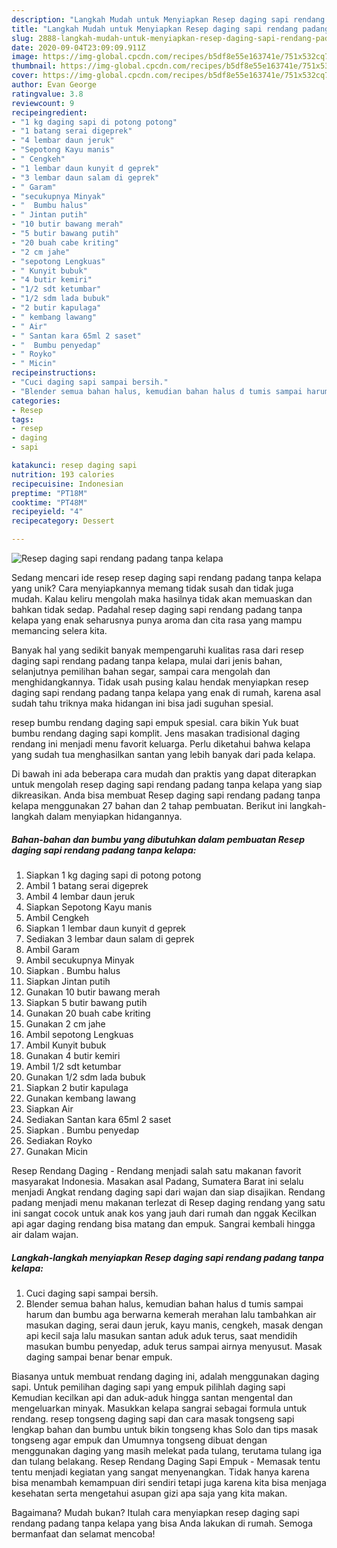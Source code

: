 ```yaml
---
description: "Langkah Mudah untuk Menyiapkan Resep daging sapi rendang padang tanpa kelapa, Sempurna"
title: "Langkah Mudah untuk Menyiapkan Resep daging sapi rendang padang tanpa kelapa, Sempurna"
slug: 2888-langkah-mudah-untuk-menyiapkan-resep-daging-sapi-rendang-padang-tanpa-kelapa-sempurna
date: 2020-09-04T23:09:09.911Z
image: https://img-global.cpcdn.com/recipes/b5df8e55e163741e/751x532cq70/resep-daging-sapi-rendang-padang-tanpa-kelapa-foto-resep-utama.jpg
thumbnail: https://img-global.cpcdn.com/recipes/b5df8e55e163741e/751x532cq70/resep-daging-sapi-rendang-padang-tanpa-kelapa-foto-resep-utama.jpg
cover: https://img-global.cpcdn.com/recipes/b5df8e55e163741e/751x532cq70/resep-daging-sapi-rendang-padang-tanpa-kelapa-foto-resep-utama.jpg
author: Evan George
ratingvalue: 3.8
reviewcount: 9
recipeingredient:
- "1 kg daging sapi di potong potong"
- "1 batang serai digeprek"
- "4 lembar daun jeruk"
- "Sepotong Kayu manis"
- " Cengkeh"
- "1 lembar daun kunyit d geprek"
- "3 lembar daun salam di geprek"
- " Garam"
- "secukupnya Minyak"
- "  Bumbu halus"
- " Jintan putih"
- "10 butir bawang merah"
- "5 butir bawang putih"
- "20 buah cabe kriting"
- "2 cm jahe"
- "sepotong Lengkuas"
- " Kunyit bubuk"
- "4 butir kemiri"
- "1/2 sdt ketumbar"
- "1/2 sdm lada bubuk"
- "2 butir kapulaga"
- " kembang lawang"
- " Air"
- " Santan kara 65ml 2 saset"
- "  Bumbu penyedap"
- " Royko"
- " Micin"
recipeinstructions:
- "Cuci daging sapi sampai bersih."
- "Blender semua bahan halus, kemudian bahan halus d tumis sampai harum dan bumbu aga berwarna kemerah merahan lalu tambahkan air masukan daging, serai daun jeruk, kayu manis, cengkeh, masak dengan api kecil saja lalu masukan santan aduk aduk terus, saat mendidih masukan bumbu penyedap, aduk terus sampai airnya menyusut. Masak daging sampai benar benar empuk."
categories:
- Resep
tags:
- resep
- daging
- sapi

katakunci: resep daging sapi 
nutrition: 193 calories
recipecuisine: Indonesian
preptime: "PT18M"
cooktime: "PT48M"
recipeyield: "4"
recipecategory: Dessert

---
```



![Resep daging sapi rendang padang tanpa kelapa](https://img-global.cpcdn.com/recipes/b5df8e55e163741e/751x532cq70/resep-daging-sapi-rendang-padang-tanpa-kelapa-foto-resep-utama.jpg)

Sedang mencari ide resep resep daging sapi rendang padang tanpa kelapa yang unik? Cara menyiapkannya memang tidak susah dan tidak juga mudah. Kalau keliru mengolah maka hasilnya tidak akan memuaskan dan bahkan tidak sedap. Padahal resep daging sapi rendang padang tanpa kelapa yang enak seharusnya punya aroma dan cita rasa yang mampu memancing selera kita.

Banyak hal yang sedikit banyak mempengaruhi kualitas rasa dari resep daging sapi rendang padang tanpa kelapa, mulai dari jenis bahan, selanjutnya pemilihan bahan segar, sampai cara mengolah dan menghidangkannya. Tidak usah pusing kalau hendak menyiapkan resep daging sapi rendang padang tanpa kelapa yang enak di rumah, karena asal sudah tahu triknya maka hidangan ini bisa jadi suguhan spesial.

resep bumbu rendang daging sapi empuk spesial. cara bikin Yuk buat bumbu rendang daging sapi komplit. Jens masakan tradisional daging rendang ini menjadi menu favorit keluarga. Perlu diketahui bahwa kelapa yang sudah tua menghasilkan santan yang lebih banyak dari pada kelapa.


Di bawah ini ada beberapa cara mudah dan praktis yang dapat diterapkan untuk mengolah resep daging sapi rendang padang tanpa kelapa yang siap dikreasikan. Anda bisa membuat Resep daging sapi rendang padang tanpa kelapa menggunakan 27 bahan dan 2 tahap pembuatan. Berikut ini langkah-langkah dalam menyiapkan hidangannya.

<!--inarticleads1-->

##### Bahan-bahan dan bumbu yang dibutuhkan dalam pembuatan Resep daging sapi rendang padang tanpa kelapa:

1. Siapkan 1 kg daging sapi di potong potong
1. Ambil 1 batang serai digeprek
1. Ambil 4 lembar daun jeruk
1. Siapkan Sepotong Kayu manis
1. Ambil  Cengkeh
1. Siapkan 1 lembar daun kunyit d geprek
1. Sediakan 3 lembar daun salam di geprek
1. Ambil  Garam
1. Ambil secukupnya Minyak
1. Siapkan  . Bumbu halus
1. Siapkan  Jintan putih
1. Gunakan 10 butir bawang merah
1. Siapkan 5 butir bawang putih
1. Gunakan 20 buah cabe kriting
1. Gunakan 2 cm jahe
1. Ambil sepotong Lengkuas
1. Ambil  Kunyit bubuk
1. Gunakan 4 butir kemiri
1. Ambil 1/2 sdt ketumbar
1. Gunakan 1/2 sdm lada bubuk
1. Siapkan 2 butir kapulaga
1. Gunakan  kembang lawang
1. Siapkan  Air
1. Sediakan  Santan kara 65ml 2 saset
1. Siapkan  . Bumbu penyedap
1. Sediakan  Royko
1. Gunakan  Micin


Resep Rendang Daging - Rendang menjadi salah satu makanan favorit masyarakat Indonesia. Masakan asal Padang, Sumatera Barat ini selalu menjadi Angkat rendang daging sapi dari wajan dan siap disajikan. Rendang padang menjadi menu makanan terlezat di Resep daging rendang yang satu ini sangat cocok untuk anak kos yang jauh dari rumah dan nggak Kecilkan api agar daging rendang bisa matang dan empuk. Sangrai kembali hingga air dalam wajan. 

<!--inarticleads2-->

##### Langkah-langkah menyiapkan Resep daging sapi rendang padang tanpa kelapa:

1. Cuci daging sapi sampai bersih.
1. Blender semua bahan halus, kemudian bahan halus d tumis sampai harum dan bumbu aga berwarna kemerah merahan lalu tambahkan air masukan daging, serai daun jeruk, kayu manis, cengkeh, masak dengan api kecil saja lalu masukan santan aduk aduk terus, saat mendidih masukan bumbu penyedap, aduk terus sampai airnya menyusut. Masak daging sampai benar benar empuk.


Biasanya untuk membuat rendang daging ini, adalah menggunakan daging sapi. Untuk pemilihan daging sapi yang empuk pilihlah daging sapi Kemudian kecilkan api dan aduk-aduk hingga santan mengental dan mengeluarkan minyak. Masukkan kelapa sangrai sebagai formula untuk rendang. resep tongseng daging sapi dan cara masak tongseng sapi lengkap bahan dan bumbu untuk bikin tongseng khas Solo dan tips masak tongseng agar empuk dan Umumnya tongseng dibuat dengan menggunakan daging yang masih melekat pada tulang, terutama tulang iga dan tulang belakang. Resep Rendang Daging Sapi Empuk - Memasak tentu tentu menjadi kegiatan yang sangat menyenangkan. Tidak hanya karena bisa menambah kemampuan diri sendiri tetapi juga karena kita bisa menjaga kesehatan serta mengetahui asupan gizi apa saja yang kita makan. 

Bagaimana? Mudah bukan? Itulah cara menyiapkan resep daging sapi rendang padang tanpa kelapa yang bisa Anda lakukan di rumah. Semoga bermanfaat dan selamat mencoba!
